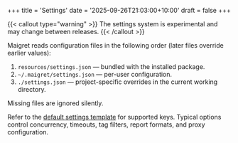 +++
title = 'Settings'
date = '2025-09-26T21:03:00+10:00'
draft = false
+++

{{< callout type="warning" >}}
The settings system is experimental and may change between releases.
{{< /callout >}}

Maigret reads configuration files in the following order (later files override earlier values):

1. `resources/settings.json` — bundled with the installed package.
2. `~/.maigret/settings.json` — per-user configuration.
3. `./settings.json` — project-specific overrides in the current working directory.

Missing files are ignored silently.

Refer to the [default settings template](https://github.com/soxoj/maigret/blob/main/maigret/resources/settings.json) for supported keys. Typical options control concurrency, timeouts, tag filters, report formats, and proxy configuration.
